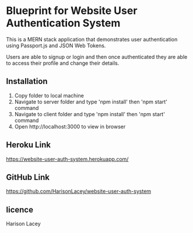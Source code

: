 # Blueprint for Website User Authentication System

This is a MERN stack application that demonstrates user authentication using Passport.js and JSON Web Tokens. 

Users are able to signup or login and then once authenticated they are able to access their profile and change their details. 

## Installation

1. Copy folder to local machine
2. Navigate to server folder and type 'npm install' then 'npm start' command
3. Navigate to client folder and type 'npm install' then 'npm start' command
4. Open http://localhost:3000 to view in browser

## Heroku Link

https://website-user-auth-system.herokuapp.com/

## GitHub Link

https://github.com/HarisonLacey/website-user-auth-system

## licence

Harison Lacey

